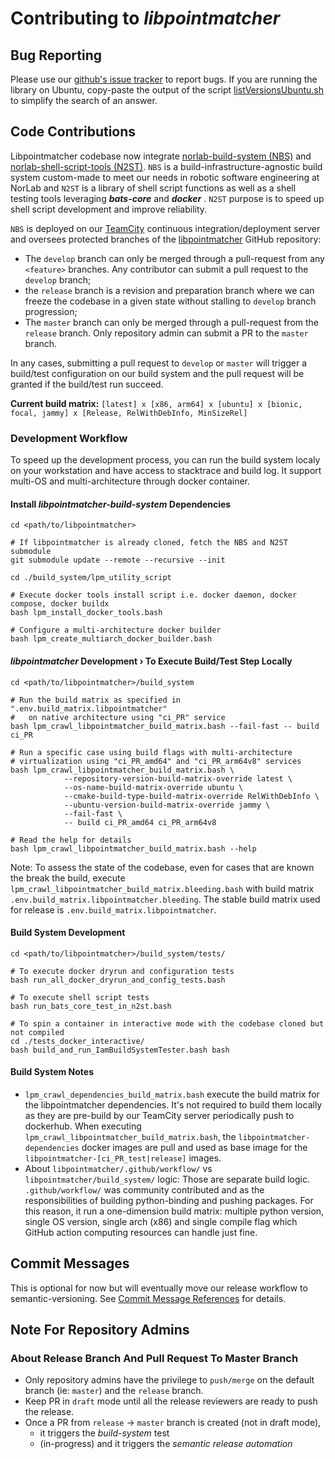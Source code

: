 # Contributing to _libpointmatcher_

## Bug Reporting

Please use our [github's issue tracker](http://github.com/norlab-ulaval/libpointmatcher/issues) to
report bugs. If you are running the library on Ubuntu, copy-paste the output of the
script [listVersionsUbuntu.sh](https://github.com/norlab-ulaval/libpointmatcher/blob/master/utest/listVersionsUbuntu.sh)
to simplify the search of an answer.

## Code Contributions

Libpointmatcher codebase now
integrate [norlab-build-system (NBS)](https://github.com/norlab-ulaval/norlab-build-system)
and [norlab-shell-script-tools (N2ST)](https://github.com/norlab-ulaval/norlab-shell-script-tools).
`NBS` is a build-infrastructure-agnostic build system custom-made to meet our needs in robotic
software engineering at NorLab and `N2ST` is a library of shell script functions as well as a shell
testing tools leveraging _**bats-core**_ and _**docker**_ .
`N2ST` purpose is to speed up shell script development and improve reliability.

`NBS` is deployed on our [TeamCity](https://www.jetbrains.com/teamcity/) continuous
integration/deployment server and oversees protected branches of
the [libpointmatcher](https://github.com/norlab-ulaval/libpointmatcher) GitHub repository:

- The `develop` branch can only be merged through a pull-request from any `<feature>` branches. Any
  contributor can submit a pull request to the `develop` branch;
- the `release` branch is a revision and preparation branch where we can freeze the codebase in a
  given state without stalling to `develop` branch progression;
- The `master` branch can only be merged through a pull-request from the `release` branch. Only
  repository admin can submit a PR to the `master` branch.

In any cases, submitting a pull request to `develop` or `master` will trigger a build/test
configuration on our build system and the pull request will be granted if the build/test run
succeed.

**Current build matrix:**
`[latest] x [x86, arm64] x [ubuntu] x [bionic, focal, jammy] x [Release, RelWithDebInfo, MinSizeRel]`

### Development Workflow

To speed up the development process, you can run the build system localy on your workstation and
have access to stacktrace and build log.
It support multi-OS and multi-architecture through docker container.

#### Install _libpointmatcher-build-system_ Dependencies

```shell
cd <path/to/libpointmatcher>

# If libpointmatcher is already cloned, fetch the NBS and N2ST submodule 
git submodule update --remote --recursive --init

cd ./build_system/lpm_utility_script

# Execute docker tools install script i.e. docker daemon, docker compose, docker buildx 
bash lpm_install_docker_tools.bash

# Configure a multi-architecture docker builder
bash lpm_create_multiarch_docker_builder.bash
```

#### _libpointmatcher_ Development › To Execute Build/Test Step Locally

```shell
cd <path/to/libpointmatcher>/build_system

# Run the build matrix as specified in ".env.build_matrix.libpointmatcher" 
#   on native architecture using "ci_PR" service 
bash lpm_crawl_libpointmatcher_build_matrix.bash --fail-fast -- build ci_PR

# Run a specific case using build flags with multi-architecture 
# virtualization using "ci_PR_amd64" and "ci_PR_arm64v8" services 
bash lpm_crawl_libpointmatcher_build_matrix.bash \
            --repository-version-build-matrix-override latest \
            --os-name-build-matrix-override ubuntu \
            --cmake-build-type-build-matrix-override RelWithDebInfo \
            --ubuntu-version-build-matrix-override jammy \
            --fail-fast \
            -- build ci_PR_amd64 ci_PR_arm64v8

# Read the help for details
bash lpm_crawl_libpointmatcher_build_matrix.bash --help
```

Note: To assess the state of the codebase, even for cases that are known the break the build,
execute `lpm_crawl_libpointmatcher_build_matrix.bleeding.bash` with build
matrix `.env.build_matrix.libpointmatcher.bleeding`.
The stable build matrix used for release is `.env.build_matrix.libpointmatcher`.

#### Build System Development

```shell
cd <path/to/libpointmatcher>/build_system/tests/
 
# To execute docker dryrun and configuration tests
bash run_all_docker_dryrun_and_config_tests.bash

# To execute shell script tests
bash run_bats_core_test_in_n2st.bash

# To spin a container in interactive mode with the codebase cloned but not compiled  
cd ./tests_docker_interactive/
bash build_and_run_IamBuildSystemTester.bash bash
```

#### Build System Notes

- `lpm_crawl_dependencies_build_matrix.bash` execute the build matrix for the libpointmatcher
  dependencies.
  It's not required to build them locally as they are pre-build by our TeamCity server periodically
  push to dockerhub.
  When executing `lpm_crawl_libpointmatcher_build_matrix.bash`, the `libpointmatcher-dependencies`
  docker images are pull and used as base image for the `libpointmatcher-[ci_PR_test|release]`
  images.
- About `libpointmatcher/.github/workflow/` vs `libpointmatcher/build_system/` logic: Those are
  separate build logic.
  `.github/workflow/` was community contributed and as the responsibilities of building
  python-binding and pushing packages.
  For this reason, it run a one-dimension build matrix: multiple python version, single OS version,
  single arch (x86) and
  single compile flag which GitHub action computing resources can handle just fine.

## Commit Messages
This is optional for now but will eventually move our release workflow to semantic-versioning.
See [Commit Message References](commit_msg_reference.md) for details. 

## Note For Repository Admins

### About Release Branch And Pull Request To Master Branch

- Only repository admins have the privilege to `push/merge` on the default branch (ie: `master`)
  and the `release` branch.
- Keep PR in `draft` mode until all the release reviewers are ready to push the release.
- Once a PR from `release` -> `master` branch is created (not in draft mode),
  - it triggers the _build-system_ test
  - (in-progress) and it triggers the _semantic release automation_
